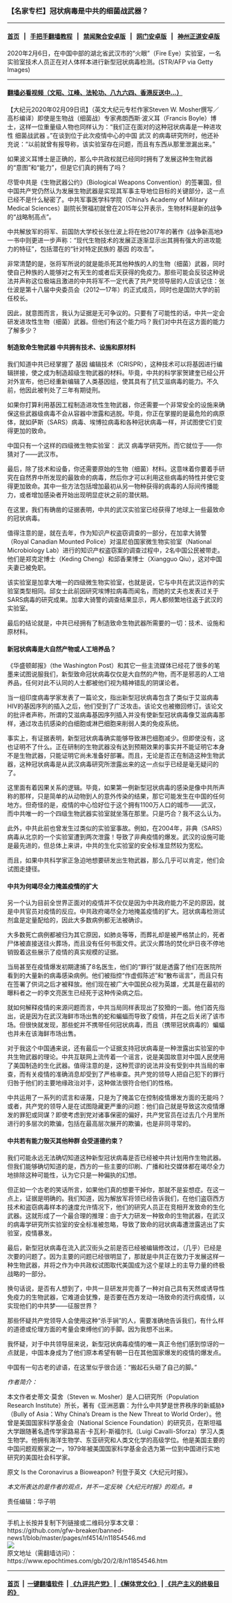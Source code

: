 ### 【名家专栏】冠状病毒是中共的细菌战武器？
------------------------

#### [首页](https://github.com/gfw-breaker/banned-news1/blob/master/README.md) &nbsp;&nbsp;|&nbsp;&nbsp; [手把手翻墙教程](https://github.com/gfw-breaker/guides/wiki) &nbsp;&nbsp;|&nbsp;&nbsp; [禁闻聚合安卓版](https://github.com/gfw-breaker/bn-android) &nbsp;&nbsp;|&nbsp;&nbsp; [网门安卓版](https://github.com/oGate2/oGate) &nbsp;&nbsp;|&nbsp;&nbsp; [神州正道安卓版](https://github.com/SzzdOgate/update) 



<div><img alt="" class="aligncenter wp-post-image" src="https://i.epochtimes.com/assets/uploads/2020/02/wuhan-lab-coronavirus-china-1200x800-600x400.jpg"/>
<div class="red16 caption">
 2020年2月6日，在中国中部的湖北省武汉市的“火眼”（Fire Eye）实验室，一名实验室技术人员正在对人体样本进行新型冠状病毒检测。(STR/AFP via Getty Images)
</div>
</div><hr/>

#### [翻墙必看视频（文昭、江峰、法轮功、八九六四、香港反送中...）](http://167.172.214.107/home.html)

<div><p>
 【大纪元2020年02月09日讯】（英文大纪元专栏作家Steven W. Mosher撰写／高杉编译）即使是生物战（细菌战）专家弗朗西斯·波义耳（Francis Boyle）博士，这样一位重量级人物也同样认为：“我们正在面对的这种冠状病毒是一种进攻性
 <ok href="https://www.epochtimes.com/gb/tag/%E7%BB%86%E8%8F%8C%E6%88%98%E6%AD%A6%E5%99%A8.html">
  细菌战武器
 </ok>
 。”在谈到位于此次疫情中心的中国
 <ok href="https://www.epochtimes.com/gb/tag/%E6%AD%A6%E6%B1%89.html">
  武汉
 </ok>
 的病毒研究所时，他还补充说：“以前就曾有报导称，该实验室存在问题，而且有东西从那里泄漏出来。”
</p>
<p>
 如果波义耳博士是正确的，那么中共政权就已经同时拥有了发展这种生物武器的“意图”和“能力”，但是它们真的拥有了吗？
</p>
<p>
 尽管中共是《生物武器公约》（Biological Weapons Convention）的签署国，但中国共产党仍然认为发展生物武器是实现其军事主导地位目标的关键部分，这一点已经不是什么秘密了。中共军事医学科学院（China’s Academy of Military Medical Sciences）副院长贺福初就曾在2015年公开表示，生物材料是新的战争的“战略制高点”。
</p>
<p>
 中共解放军的将军、前国防大学校长张仕波上将在他2017年的著作《战争新高地》一书中则更进一步声称：“现代生物技术的发展正逐渐显示出其拥有强大的进攻能力的特征”，包括潜在的“针对特定民族的
 <ok href="https://www.epochtimes.com/gb/tag/%E5%9F%BA%E5%9B%A0.html">
  基因
 </ok>
 的攻击”。
</p>
<p>
 非常清楚的是，张将军所说的就是能杀死其他种族的人的生物（细菌）武器，同时使自己种族的人能够对之有天生的或者后天获得的免疫力。那些可能会反驳这种说法并声称这位极端且激进的中共将军不一定代表了共产党领导层的人应该记住：张仕波是第十八届中央委员会（2012—17年）的正式成员，同时也是国防大学的前任校长。
</p>
<p>
 因此，就意图而言，我认为证据是无可争议的。只要有了可能性的话，中共一定会研发进攻性生物（细菌）武器。但他们有这个能力吗？我们对中共在这方面的能力了解多少？
</p>
<h4>
 制造致命生物武器 中共拥有技术、设施和原材料
</h4>
<p>
 我们知道中共已经掌握了
 <ok href="https://www.epochtimes.com/gb/tag/%E5%9F%BA%E5%9B%A0.html">
  基因
 </ok>
 编辑技术（CRISPR），这种技术可以将基因进行编辑拼接，使之成为制造超级生物武器的材料。毕竟，中共的科学家贺建奎已经公开对外宣布，他已经重新编辑了人类基因组，使其具有了抗艾滋病毒的能力。不久前，他因此被判处了三年有期徒刑。
</p>
<p>
 如果你打算利用基因工程制造进攻性生物武器，你还需要一个非常安全的设施来确保这些武器级病毒不会从容器中泄露和逃脱。毕竟，你正在掌握的是最危险的病原体，就如萨斯（SARS）病毒、埃博拉病毒和各种冠状病毒一样，并试图使它们变得更加的致命。
</p>
<p>
 中国只有一个这样的四级微生物实验室：
 <ok href="https://www.epochtimes.com/gb/tag/%E6%AD%A6%E6%B1%89.html">
  武汉
 </ok>
 病毒学研究所。而它就位于——你猜对了——武汉市。
</p>
<p>
 最后，除了技术和设备，你还需要原始的生物（细菌）材料。这意味着你要着手研究在自然界中所发现的最致命的病毒，然后你才可以利用这些病毒的特性并使它变得更加致命。其中一些方法包括增加最初从另一物种获得的病毒的人际间传播能力，或者增加感染者开始出现明显症状之前的潜伏期。
</p>
<p>
 在这里，我们有确凿的证据表明，中共的武汉实验室已经获得了地球上一些最致命的冠状病毒。
</p>
<p>
 值得注意的是，就在去年，作为知识产权盗窃调查的一部分，在加拿大骑警（Royal Canadian Mounted Police）对温尼伯国家微生物实验室（National Microbiology Lab）进行的知识产权盗窃案的调查过程中，2名中国公民被带走。他们是郑克定博士（Keding Cheng）和邱香果博士（Xiangguo Qiu），这对中国夫妻已被免职。
</p>
<p>
 该实验室是加拿大唯一的四级微生物实验室，也就是说，它与中共在武汉运作的实验室类型相同。邱女士此前因研究埃博拉病毒而闻名，而她的丈夫也发表过关于SARS病毒的研究成果。加拿大骑警的调查结果显示，两人都频繁地往返于武汉的实验室。
</p>
<p>
 最后的结论就是，中共已经拥有了制造致命生物武器所需要的一切：技术、设施和原材料。
</p>
<h4>
 新冠状病毒是大自然产物或人工培养品？
</h4>
<p>
 《华盛顿邮报》（the Washington Post）和其它一些主流媒体已经花了很多的笔墨来试图说服我们，新型致命冠状病毒仅仅是大自然的产物，而不是邪恶的人工培养品，任何对此不认同的人士都被他们视为精神错乱的阴谋论者。
</p>
<p>
 当一组印度病毒学家发表了一篇论文，指出新型冠状病毒包含了类似于艾滋病毒HIV的基因序列的插入之后，他们受到了广泛攻击。该论文也被撤回修订。该论文的批评者声称，所谓的艾滋病毒基因序列插入并没有使新型冠状病毒像艾滋病毒那样，通过攻击抗感染的白细胞或淋巴细胞来削弱人类的免疫系统。
</p>
<p>
 事实上，有证据表明，新型冠状病毒确实能够导致淋巴细胞减少。但即使没有，这也证明不了什么。正在研制的生物武器没有达到预期效果的事实并不能证明它本身不是生物武器，只能证明它尚未准备好部署。而且，无论是否正在制造这种生物武器，这种冠状病毒是从武汉病毒研究所泄露出来的这一点似乎已经是毫无疑问的了。
</p>
<p>
 这里面有着因果关系的逻辑。毕竟，如果第一例新型冠状病毒的感染是像中共所声称的那样，只是简单的从动物到人的意外传染的结果，那它可能发生在中国的任何地方。但奇怪的是，疫情的中心恰好位于这个拥有1100万人口的城市——武汉，而中共唯一的一个四级生物武器实验室就坐落在那里。只是巧合？我不这么认为。
</p>
<p>
 此外，中共此前也曾发生过类似的实验室事故。例如，在2004年，非典（SARS）病毒从北京的一个实验室遭到两次泄露！导致了非典疫情的爆发。武汉的设施可能是最先进的，但总体上来讲，中共的生化实验室的安全标准显然较为宽松。
</p>
<p>
 而且，如果中共科学家正急迫地想要研发出生物武器，那么几乎可以肯定，他们会试图走捷径。
</p>
<h4>
 中共为何竭尽全力掩盖疫情的扩大
</h4>
<p>
 另一个认为目前全世界正面对的疫情并不仅仅是因为中共政府能力不足的原因，就是中共官员对疫情的反应。中共政府竭尽全力地掩盖疫情的扩大。冠状病毒检测试剂盒是定量配给的，因此大多数病例都无法被确诊。
</p>
<p>
 大多数死亡病例都被归为其它原因，如肺炎等等，而葬礼却是被严格禁止的，死者尸体被直接送往火葬场，而且没有任何书面文件。武汉火葬场的焚化炉日夜不停地销毁着这些展示了疫情的真实规模的证据。
</p>
<p>
 当局甚至在疫情爆发初期逮捕了8名医生，他们的“罪行”就是透露了他们在医院所看到的大量新的病毒感染病例。他们被指控“作虚假陈述”和“散布谣言”，而且只有在签署了供词之后才被释放。他们现在被广大中国民众视为英雄，尤其是在最初的曝料者之一的李文亮医生已经死于这种传染病之后。
</p>
<p>
 就如何解释疫情的来源问题而言，中共当局同样表现出了狡猾的一面。他们首先指出，说是因为在武汉海鲜市场出售的蛇和蝙蝠而导致了疫情，并在之后关闭了该市场。但很快就发现，那些蛇并不携带任何冠状病毒，而且（携带冠状病毒的）蝙蝠也并未在该海鲜市场出售。
</p>
<p>
 对于我这个中国通来说，还有最后一个证据支持冠状病毒是一种泄露出实验室的中共生物武器的理论。中共互联网上流传着一个谣言，说是美国故意对中国人民使用了美国制造的生化武器。值得注意的是，这种荒谬的说法并没有受到中共当局的审查，而有关疫情的准确消息却受到了严格审查。共产党的领导人把自己犯下的罪行归咎于他们的主要地缘政治对手，这种做法很符合他们的性格。
</p>
<p>
 中共运用了一系列的谎言和诬蔑，只是为了掩盖它在控制疫情爆发方面的无能吗？或者，共产党的领导人是在试图隐藏更严重的问题：他们自己就是导致这次疫情爆发的罪犯或同谋？即使考虑到党对诸事保密的偏好，共产党官员在过去几个月里所进行的多层次的欺骗，包括在最高层次展开的欺骗，也是非同寻常的。
</p>
<h4>
 中共若有能力毁灭其他种群 会受道德约束？
</h4>
<p>
 我们可能永远无法确切知道这种新型冠状病毒是否已经被中共计划用作生物武器。但我们能够确切知道的是，西方的一些主要的印刷、广播和社交媒体都在竭尽全力地排除这种可能性，认为它只是一种偏执的幻想。
</p>
<p>
 但正如一个古老的笑话所言，如果他们真的想要干掉你，那就不是妄想症。在这一点上，证据是明确的。我们知道，因为解放军将领已经告诉我们，在他们盗窃西方技术和盗窃病毒样本的速度允许情况下，他们的研究人员正在竞相开发致命的生化武器。这就形成了一个最合理的推理：由于大力研发一种致命的生物武器，在武汉的病毒学研究所实验室的安全标准被忽略，导致了致命的冠状病毒遭泄露逃出了实验室，疫情暴发。
</p>
<p>
 最后，新型冠状病毒在流入武汉街头之前是否已经被编辑修改过，（几乎）已经是次要的问题了。因为主要的问题已经很明显了，那就是中共正在致力于发展这样一种生物武器，并将之作为中共政权试图取代美国成为这个星球上的主导力量的终极战略的一部分。
</p>
<p>
 换句话说，是否有人想到了，中共一旦研发并完善了一种对自己具有天然或诱导性免疫力的生物武器，它难道会犹豫，是否要在西方发动一场致命的流行病疫情，以实现他们的中共梦——征服世界？
</p>
<p>
 那些怀疑共产党领导人会使用这种“杀手锏”的人，需要准确地告诉我们，有什么样的道德或伦理方面的考量会束缚他们的手脚。因为我想不出来。
</p>
<p>
 我怀疑，对于中共领导层来说，新型冠状病毒疫情的唯一真正令他们感到惊讶的一点就是，中国本身成为了他们原本希望有朝一日在其他国家爆发的疫情的爆发点。
</p>
<p>
 中国有一句古老的谚语，在这里似乎很合适：“搬起石头砸了自己的脚。”
</p>
<div class="react-layout-components--box">
</div>
<p>
 <em>
  作者简介：
 </em>
</p>
<p>
 本文作者史蒂文·莫舍（Steven w. Mosher）是人口研究所（Population Research Institute）所长，著有《亚洲恶霸：为什么中共梦是世界秩序的新威胁》（Bully of Asia：Why China’s Dream is the New Threat to World Order）。他曾是美国国家科学基金会（National Science Foundation）的研究员，在斯坦福大学跟随著名遗传学家路易吉·卡瓦利-斯福尔扎（Luigi Cavalli-Sforza）学习人类生物学。他拥有海洋生物学、东亚研究和人类文化学的高级学位。他是美国主要的中国问题观察家之一，1979年被美国国家科学基金会选为第一位到中国进行实地研究的美国社会科学家。
</p>
<p>
 原文
 <ok href="https://www.theepochtimes.com/is-the-coronavirus-a-bioweapon_3231180.html" rel="noopener noreferrer" target="_blank">
  Is the Coronavirus a Bioweapon?
 </ok>
 刊登于英文《大纪元时报》。
</p>
<p>
 <em>
  本文所表达的是作者的观点，并不一定反映《大纪元时报》的观点。#
 </em>
</p>
<p>
 责任编辑：华子明
</p>
</div>
<hr/>
手机上长按并复制下列链接或二维码分享本文章：<br/>
https://github.com/gfw-breaker/banned-news1/blob/master/pages/nf4514/n11854546.md <br/>
<a href='https://github.com/gfw-breaker/banned-news1/blob/master/pages/nf4514/n11854546.md'><img src='https://github.com/gfw-breaker/banned-news1/blob/master/pages/nf4514/n11854546.md.png'/></a> <br/>
原文地址（需翻墙访问）：https://www.epochtimes.com/gb/20/2/8/n11854546.htm


------------------------
#### [首页](https://github.com/gfw-breaker/banned-news1/blob/master/README.md) &nbsp;|&nbsp; [一键翻墙软件](https://github.com/gfw-breaker/nogfw/blob/master/README.md) &nbsp;| [《九评共产党》](https://github.com/gfw-breaker/9ping.md/blob/master/README.md#九评之一评共产党是什么) | [《解体党文化》](https://github.com/gfw-breaker/jtdwh.md/blob/master/README.md) | [《共产主义的终极目的》](https://github.com/gfw-breaker/gczydzjmd.md/blob/master/README.md)


<img src='http://gfw-breaker.win/banned-news/pages/nf4514/n11854546.md' width='0px' height='0px'/>